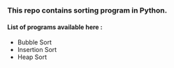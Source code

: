 ### This repo contains sorting program in Python.
#### List of programs available here :
 - Bubble Sort
 - Insertion Sort
 - Heap Sort
